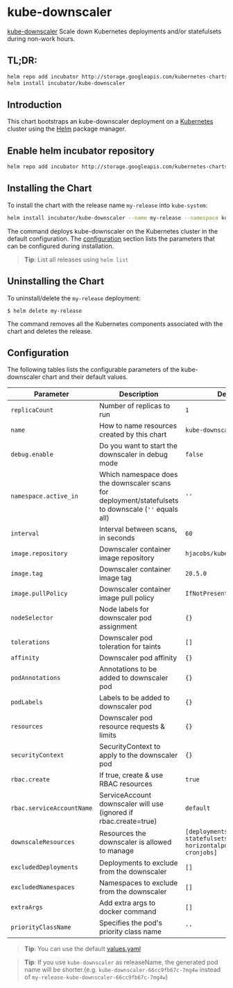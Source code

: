 # kube-downscaler

[kube-downscaler](https://github.com/hjacobs/kube-downscaler) Scale down Kubernetes deployments and/or statefulsets during non-work hours.

## TL;DR:
```bash
helm repo add incubator http://storage.googleapis.com/kubernetes-charts-incubator
helm install incubator/kube-downscaler
```

## Introduction

This chart bootstraps an kube-downscaler deployment on a [Kubernetes](http://kubernetes.io) cluster using the [Helm](https://helm.sh) package manager.

## Enable helm incubator repository
```bash
helm repo add incubator http://storage.googleapis.com/kubernetes-charts-incubator
```

## Installing the Chart
To install the chart with the release name `my-release` into `kube-system`:

```bash
helm install incubator/kube-downscaler --name my-release --namespace kube-system
```

The command deploys kube-downscaler on the Kubernetes cluster in the default configuration. The [configuration](#configuration) section lists the parameters that can be configured during installation.

> **Tip**: List all releases using `helm list`

## Uninstalling the Chart

To uninstall/delete the `my-release` deployment:

```console
$ helm delete my-release
```

The command removes all the Kubernetes components associated with the chart and deletes the release.

## Configuration

The following tables lists the configurable parameters of the kube-downscaler chart and their default values.

| Parameter                 | Description                                                                                          | Default                                                           |
| ------------------------- | ---------------------------------------------------------------------------------------------------- | ----------------------------------------------------------------- |
| `replicaCount`            | Number of replicas to run                                                                            | `1`                                                               |
| `name`                    | How to name resources created by this chart                                                          | `kube-downscaler`                                                 |
| `debug.enable`            | Do you want to start the downscaler in debug mode                                                    | `false`                                                           |
| `namespace.active_in`     | Which namespace does the downscaler scans for deployment/statefulsets to downscale (`''` equals all) | `''`                                                              |
| `interval`                | Interval between scans, in seconds                                                                   | `60`                                                              |
| `image.repository`        | Downscaler container image repository                                                                | `hjacobs/kube-downscaler`                                         |
| `image.tag`               | Downscaler container image tag                                                                       | `20.5.0`                                                          |
| `image.pullPolicy`        | Downscaler container image pull policy                                                               | `IfNotPresent`                                                    |
| `nodeSelector`            | Node labels for downscaler pod assignment                                                            | `{}`                                                              |
| `tolerations`             | Downscaler pod toleration for taints                                                                 | `[]`                                                              |
| `affinity`                | Downscaler pod affinity                                                                              | `{}`                                                              |
| `podAnnotations`          | Annotations to be added to downscaler pod                                                            | `{}`                                                              |
| `podLabels`               | Labels to be added to downscaler pod                                                                 | `{}`                                                              |
| `resources`               | Downscaler pod resource requests & limits                                                            | `{}`                                                              |
| `securityContext`         | SecurityContext to apply to the downscaler pod                                                       | `{}`                                                              |
| `rbac.create`             | If true, create & use RBAC resources                                                                 | `true`                                                            |
| `rbac.serviceAccountName` | ServiceAccount downscaler will use (ignored if rbac.create=true)                                     | `default`                                                         |
| `downscaleResources`      | Resources the downscaler is allowed to manage                                                        | `[deployments, statefulsets, horizontalpodautoscalers, cronjobs]` |
| `excludedDeployments`     | Deployments to exclude from the downscaler                                                           | `[]`                                                              |
| `excludedNamespaces`      | Namespaces to exclude from the downscaler                                                            | `[]`                                                              |
| `extraArgs`               | Add extra args to docker command                                                                     | `[]`                                                              |
| `priorityClassName`       | Specifies the pod's priority class name                                                              | `''`                                                              |

> **Tip**: You can use the default [values.yaml](values.yaml)

> **Tip**: If you use `kube-downscaler` as releaseName, the generated pod name will be shorter.(e.g. `kube-downscaler-66cc9fb67c-7mg4w` instead of `my-release-kube-downscaler-66cc9fb67c-7mg4w`)
